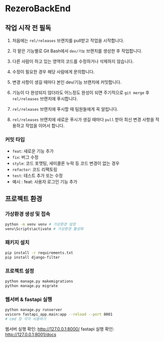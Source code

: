 # RezeroBackEnd
## 작업 시작 전 필독
1. 처음에는 `rel/releases` 브랜치를 pull받고 작업을 시작합니다.

2. 각 맡은 기능별로 Git Bash에서 `dev/기능` 브랜치를 생성한 후 작업합니다.

3. 다른 사람이 하고 있는 영역의 코드를 수정하거나 삭제하지 않습니다.

4. 수정이 필요한 경우 해당 사람에게 문의합니다.

5. 변경 사항이 생길 때마다 본인 dev/기능 브랜치에 커밋합니다.

7. 기능이 다 완성되지 않더라도 어느정도 완성이 되면 주기적으로 `git merge` 후 `rel/releases` 브랜치에 푸시합니다.

8. `rel/releases` 브랜치에 푸시할 때 팀원들에게 꼭 알립니다.

9. `rel/releases` 브랜치에 새로운 푸시가 생길 때마다 `pull` 받아 최신 변경 사항을 적용하고 작업을 이어서 합니다.
### 커밋 타입

- `feat`: 새로운 기능 추가
- `fix`: 버그 수정
- `style`: 코드 포맷팅, 세미콜론 누락 등 코드 변경이 없는 경우
- `refactor`: 코드 리팩토링
- `test`: 테스트 추가 또는 수정
- 예시 : feat: 사용자 로그인 기능 추가


## 프로젝트 환경

### 가상환경 생성 및 접속
```bash
python -m venv venv # 가상환경 설정
venv\Scripts\activate # 가상환경 활성화
```

### 패키지 설치
```bash
pip install -r requirements.txt
pip install django-filter
```

### 프로젝트 설정
```bash
python manage.py makemigrations
python manage.py migrate
```

### 웹서버 & fastapi 실행
```bash
python manage.py runserver
uvicorn fastapi_app.main:app --reload --port 8001
# cmd 창 각각 사용하기
```
웹서버 실행 확인: http://127.0.0.1:8000/
fastapi 실행 확인: http://127.0.0.1:8001/docs





